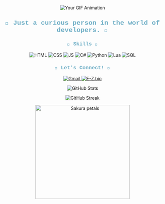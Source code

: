 <p align="center">
  <img src="https://cdn.discordapp.com/attachments/1319472463700033588/1319472493387321365/download_2.gif?ex=67661605&is=6764c485&hm=5e8fccb395e2f0f3aa707bcef2991277b464f793dc8a5c052f7d40b0c71d97a3&" alt="Your GIF Animation" />
</p>

<h2 align="center" style="font-family: 'Courier New', monospace; color:#70afc6;">
  🌸 Just a curious person in the world of developers. 🌸<br>
</h2>

<h3 align="center" style="font-family: 'Courier New', monospace; color:#70afc6;">🌸 Skills 🌸</h3>
<p align="center">
  <img src="https://img.shields.io/badge/HTML-70afc6?style=for-the-badge&logo=html5&logoColor=white" alt="HTML" />
  <img src="https://img.shields.io/badge/CSS-b270c6?style=for-the-badge&logo=css3&logoColor=white" alt="CSS" />
  <img src="https://img.shields.io/badge/JavaScript-70afc6?style=for-the-badge&logo=javascript&logoColor=white" alt="JS" />
  <img src="https://img.shields.io/badge/C%23-b270c6?style=for-the-badge&logo=csharp&logoColor=white" alt="C#" />
  <img src="https://img.shields.io/badge/Python-70afc6?style=for-the-badge&logo=python&logoColor=white" alt="Python" />
  <img src="https://img.shields.io/badge/Lua-b270c6?style=for-the-badge&logo=lua&logoColor=white" alt="Lua" />
  <img src="https://img.shields.io/badge/SQL-70afc6?style=for-the-badge&logo=postgresql&logoColor=white" alt="SQL" />
</p>

<h3 align="center" style="font-family: 'Courier New', monospace; color:#70afc6;">🌸 Let's Connect! 🌸</h3>
<p align="center">
  <a href="mailto:nebulosahub@gmail.com" target="_blank">
    <img src="https://img.shields.io/badge/Gmail-70afc6?style=for-the-badge&logo=gmail&logoColor=white" alt="Gmail" />
  </a>
  <a href="https://e-z.bio/neb.ul" target="_blank">
    <img src="https://img.shields.io/badge/E--Z.bio-b270c6?style=for-the-badge&logo=linktree&logoColor=white" alt="E-Z.bio" />
  </a>
</p>

<p align="center">
  <img src="https://github-readme-stats.vercel.app/api?username=nebuul&show_icons=true&theme=radical&title_color=70afc6&icon_color=b270c6&text_color=333333&bg_color=ffffff" alt="GitHub Stats" />
</p>

<p align="center">
  <img src="https://github-readme-streak-stats.herokuapp.com/?user=nebuul&theme=radical&background=ffffff" alt="GitHub Streak" />
</p>

<div align="center">
  <img src="https://i.pinimg.com/originals/bf/24/98/bf24988b9b0331dbf85f23e664b8f23d.gif" alt="Sakura petals" width="300px"/>
</div>
